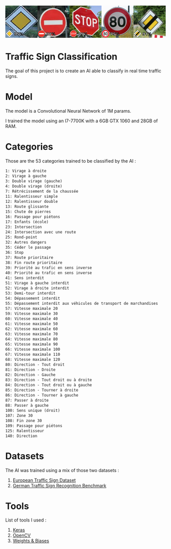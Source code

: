 <p align="center">

![Banner](image/banner.png)

</p>

# Traffic Sign Classification
The goal of this project is to create an AI able to classify in real time traffic signs.

# Model
The model is a Convolutional Neural Network of 1M params.

I trained the model using an I7-7700K with a 6GB GTX 1060 and 28GB of RAM.

# Categories
Those are the 53 categories trained to be classified by the AI :

    1: Virage à droite
    2: Virage à gauche
    3: Double virage (gauche)
    4: Double virage (droite)
    7: Rétrécissement de la chaussée
    11: Ralentisseur simple
    12: Ralentisseur double
    13: Route glissante
    15: Chute de pierres
    16: Passage pour piétons
    17: Enfants (école)
    23: Intersection
    24: Intersection avec une route
    25: Rond-point
    32: Autres dangers
    35: Céder le passage
    36: Stop
    37: Route prioritaire
    38: Fin route prioritaire
    39: Priorité au trafic en sens inverse
    40: Priorité au trafic en sens inverse
    41: Sens interdit
    51: Virage à gauche interdit
    52: Virage à droite interdit
    53: Demi-tour interdit
    54: Dépassement interdit
    55: Dépassement interdit aux véhicules de transport de marchandises
    57: Vitesse maximale 20
    59: Vitesse maximale 30
    60: Vitesse maximale 40
    61: Vitesse maximale 50
    62: Vitesse maximale 60
    63: Vitesse maximale 70
    64: Vitesse maximale 80
    65: Vitesse maximale 90
    66: Vitesse maximale 100
    67: Vitesse maximale 110
    68: Vitesse maximale 120
    80: Direction - Tout droit
    81: Direction - Droite
    82: Direction - Gauche
    83: Direction - Tout droit ou à droite
    84: Direction - Tout droit ou à gauche
    85: Direction - Tourner à droite
    86: Direction - Tourner à gauche
    87: Passer à droite
    88: Passer à gauche
    100: Sens unique (droit)
    107: Zone 30
    108: Fin zone 30
    109: Passage pour piétons
    125: Ralentisseur
    140: Direction

# Datasets
The AI was trained using a mix of those two datasets :
1. [European Traffic Sign Dataset](https://ieeexplore.ieee.org/abstract/document/8558481) 
2. [German Traffic Sign Recognition Benchmark](https://benchmark.ini.rub.de/)


# Tools
List of tools I used :
1. [Keras](https://keras.io/)
2. [OpenCV](https://opencv.org/)
3. [Weights & Biases](https://wandb.ai/)